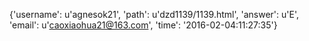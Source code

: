 {'username': u'agnesok21', 'path': u'dzd1139/1139.html', 'answer': u'E', 'email': u'caoxiaohua21@163.com', 'time': '2016-02-04:11:27:35'}